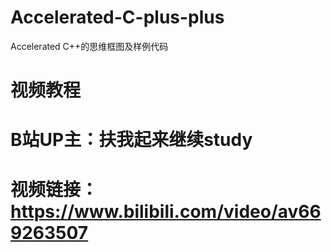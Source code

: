 # Accelerated-C-plus-plus
Accelerated C++的思维框图及样例代码

#  视频教程 
#  B站UP主：扶我起来继续study
#  视频链接：https://www.bilibili.com/video/av669263507
